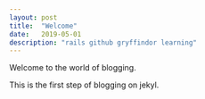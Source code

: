 ```yaml
---
layout: post
title:  "Welcome"
date:   2019-05-01
description: "rails github gryffindor learning"
---
```


<p class="intro"><span class="dropcap"></span>Welcome to the world of blogging.</p>

This is the first step of blogging on jekyl.


